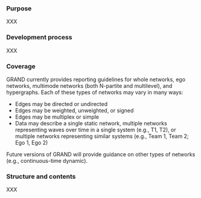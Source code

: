 ### Purpose
XXX

### Development process
XXX

### Coverage
GRAND currently provides reporting guidelines for whole networks, ego networks, multimode networks (both N-partite and multilevel), and hypergraphs. Each of these types of networks may vary in many ways:
* Edges may be directed or undirected
* Edges may be weighted, unweighted, or signed
* Edges may be multiplex or simple
* Data may describe a single static network, multiple networks representing waves over time in a single system (e.g., T1, T2), or multiple networks representing similar systems (e.g., Team 1, Team 2; Ego 1, Ego 2)

Future versions of GRAND will provide guidance on other types of networks (e.g., continuous-time dynamic).

### Structure and contents
XXX
